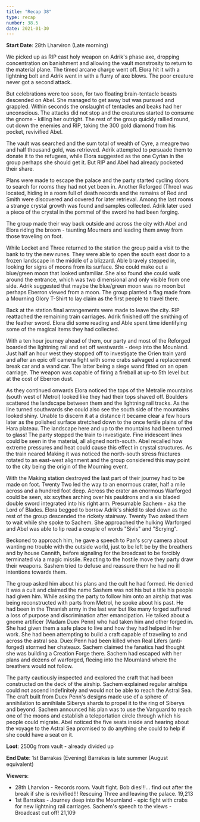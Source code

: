 ```yaml
---
title: "Recap 38"
type: recap
number: 38.5
date: 2021-01-30
---
```


**Start Date**: 28th Lharviron (Late morning)
 
We picked up as RIP cast holy weapon on Adrik's phase axe, dropping concentration on banishment and allowing the vault monstrosity to return to the material plane. The timed arcane charge went off. Elora hit it with a lightning bolt and Adrik went in with a flurry of axe blows. The poor creature never got a second attack.
 
But celebrations were too soon, for two floating brain-tentacle beasts descended on Abel. She managed to get away but was pursued and grappled. Within seconds the onslaught of tentacles and beaks had her unconscious. The attacks did not stop and the creatures started to consume the gnome - killing her outright. The rest of the group quickly rallied round, cut down the enemies and RIP, taking the 300 gold diamond from his pocket, revivified Abel.
 
The vault was searched and the sum total of wealth of Cyre, a meagre two and half thousand gold, was retrieved. Adrik attempted to persuade them to donate it to the refugees, while Elora suggested as the one Cyrian in the group perhaps she should get it. But RIP and Abel had already pocketed their share.
 
Plans were made to escape the palace and the party started cycling doors to search for rooms they had not yet been in. Another Reforged (Three) was located, hiding in a room full of death records and the remains of Red and Smith were discovered and covered for later retrieval. Among the last rooms a strange crystal growth was found and samples collected. Adrik later used a piece of the crystal in the pommel of the sword he had been forging. 
 
The group made their way back outside and across the city with Abel and Elora riding the broom - taunting Mourners and leading them away from those traveling on foot.
 
While Locket and Three returned to the station the group paid a visit to the bank to try the new runes. They were able to open the south east door to a frozen landscape in the middle of a blizzard. Able bravely stepped in, looking for signs of moons from its surface. She could make out a blue/green moon that looked unfamiliar. She also found she could walk around the entrance, which was two dimensional and only visible from one side. Adrik suggested that maybe the blue/green moon was no moon but perhaps Eberron viewed from a moon. The group planted a flag made from a Mourning Glory T-Shirt to lay claim as the first people to travel there.
 
Back at the station final arrangements were made to leave the city. RIP reattached the remaining train carriages. Adrik finished off the smithing of the feather sword. Elora did some reading and Able spent time identifying some of the magical items they had collected.
 
With a ten hour journey ahead of them, our party and most of the Reforged boarded the lightning rail and set off westwards - deep into the Mounland. Just half an hour west they stopped off to investigate the Orien train yard and after an epic off camera fight with some crabs salvaged a replacement break car and a wand car. The latter being a siege wand fitted on an open carriage. The weapon was capable of firing a fireball at up-to 5th level but at the cost of Eberron dust.
 
As they continued onwards Elora noticed the tops of the Metralie mountains (south west of Metrol) looked like they had their tops shaved off. Boulders scattered the landscape between them and the lightning rail tracks. As the line turned southwards she could also see the south side of the mountains looked shiny. Unable to discern it at a distance it became clear a few hours later as the polished surface stretched down to the once fertile plains of the Hara plateau. The landscape here and up to the mountains had been turned to glass! The party stopped the train to investigate. Fine iridescent lines could be seen in the material, all aligned north-south. Abel recalled how extreme pressures and heat could cause this effect in crystal structures. As the train neared Making it was noticed the north-south stress fractures rotated to an east-west alignment and the group considered this may point to the city being the origin of the Mourning event.
 
With the Making station destroyed the last part of their journey had to be made on foot. Twenty Two led the way to an enormous crater, half a mile across and a hundred foot deep. Across the crater an enormous Warforged could be seen, six scythes arching over his pauldrons and a six bladed double sword integrated into his right arm. Presumable Sachem - aka the Lord of Blades.	Elora begged to borrow Adrik's shield to sled down as the rest of the group descended the rickety stairway. Twenty Two asked them to wait while she spoke to Sachem. She approached the hulking Warforged and Abel was able to lip read a couple of words "Sivis" and "Scrying".
 
Beckoned to approach him, he gave a speech to Pan's scry camera about wanting no trouble with the outside world, just to be left be by the breathers and by house Cannith, before signaling for the broadcast to be forcibly terminated via a magic missile.	Reacting to the hostile move they party draw their weapons. Sashem tried to defuse and reassure them he had no ill intentions towards them.
 
The group asked him about his plans and the cult he had formed. He denied it was a cult and claimed the name Sashem was not his but a title his people had given him. While asking the party to follow him onto an airship that was being reconstructed with parts from Metrol, he spoke about his past. He had been in the Thranish army in the last war but like many forged suffered a loss of purpose and discrimination after emancipation. He talked about a gnome artificer (Madam Duex Penn) who had taken him and other forged in. She had given them a safe place to live and how they had helped in her work. She had been attempting to build a craft capable of traveling to and across the astral sea. Duex Penn had been killed when Real Lifers (anti-forged) stormed her chateaux. Sachem claimed the fanatics had thought she was building a Creation Forge there. Sachem had escaped with her plans and dozens of warforged, fleeing into the Mournland where the breathers would not follow.
 
The party cautiously inspected and explored the craft that had been constructed on the deck of the airship. Sachem explained regular airships could not ascend indefinitely and would not be able to reach the Astral Sea. The craft built from Duex Penn's designs made use of a sphere of annihilation to annihilate Siberys shards to propel it to the ring of Siberys and beyond. Sachem announced his plan was to use the Vanguard to reach one of the moons and establish a teleportation circle through which his people could migrate. Abel noticed the five seats inside and hearing about the voyage to the Astral Sea promised to do anything she could to help if she could have a seat on it.
 
**Loot**: 2500g from vault - already divided up
 
**End Date**: 1st Barrakas (Evening) 
Barrakas is late summer (August equivalent)
 
**Viewers**:
- 28th Lharvion - Records room. Vault fight. Bob dies!!!... find out after the break if she is revivified!!! Rescuing Three and leaving the palace. 19,213
- 1st Barrakas - Journey deep into the Mournland - epic fight with crabs for new lightning rail carriages. Sachem's speech to the views - Broadcast cut off! 21,109